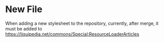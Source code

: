# New File

When adding a new stylesheet to the repository, currently, after merge, it must be added to https://liquipedia.net/commons/Special:ResourceLoaderArticles
